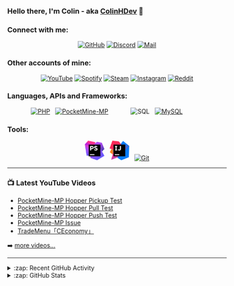 ### Hello there, I'm Colin - aka [ColinHDev](https://github.com/ColinHDev) 👋

### Connect with me:

<p align="center">
	<a href="https://github.com/ColinHDev"><img src="https://img.icons8.com/bubbles/60/000000/github.png" alt="GitHub"/></a>
	<a href="https://discord.com/invite/cAYKEtaqnp"><img src="https://img.icons8.com/bubbles/60/000000/discord.png" alt="Discord"/></a>
	<a href="mailto:colinh.2911@gmail.com"><img src="https://img.icons8.com/bubbles/60/000000/gmail-new.png" alt="Mail"/></a>
</p>

### Other accounts of mine:

<p align="center">
	<a href="https://youtube.com/ColinHDev"><img src="https://img.icons8.com/bubbles/60/000000/youtube.png" alt="YouTube"/></a>
	<a href="https://open.spotify.com/user/31hlddslorcsvco4j3wipgvt67pm?si=9c143b633e75472b"><img src="https://img.icons8.com/bubbles/60/000000/spotify.png" alt="Spotify"/></a>
	<a href="https://steamcommunity.com/id/ColinHDev/"><img src="https://img.icons8.com/bubbles/60/000000/steam.png" alt="Steam"/></a>
	<a href="https://www.instagram.com/colinhdev/"><img src="https://img.icons8.com/bubbles/60/000000/instagram-new--v2.png" alt="Instagram"/></a>
	<a href="https://www.reddit.com/user/ColinHDev/"><img src="https://img.icons8.com/bubbles/60/000000/reddit.png" alt="Reddit"/></a>
</p>

### Languages, APIs and Frameworks:

<p align="center">
	<a href="https://php.net"><img src="https://img.icons8.com/dusk/50/000000/php-logo.png" alt="PHP"/></a> &nbsp
	<a href="https://pmmp.io"><img src="https://avatars.githubusercontent.com/u/3150836?s=200&v=4" width="42" alt="PocketMine-MP"/></a> &nbsp &nbsp &nbsp &nbsp &nbsp &nbsp
	<img src="https://img.icons8.com/external-soft-fill-juicy-fish/50/000000/external-sql-coding-and-development-soft-fill-soft-fill-juicy-fish.png" alt="SQL"/> &nbsp
	<a href="https://www.mysql.com"><img src="https://img.icons8.com/color/50/000000/mysql-logo.png" alt="MySQL"/></a> &nbsp &nbsp &nbsp &nbsp &nbsp &nbsp
</p>

### Tools:

<p align="center">
	<a href="https://www.jetbrains.com/phpstorm/"><img src="https://raw.githubusercontent.com/JetBrains/logos/96b4e064be1c0c0bee9e0636c925d10aa64732b6/web/phpstorm/phpstorm.svg" width="45" alt="PhpStorm"/></a> &nbsp
	<a href="https://www.jetbrains.com/idea/"><img src="https://raw.githubusercontent.com/JetBrains/logos/96b4e064be1c0c0bee9e0636c925d10aa64732b6/web/intellij-idea/intellij-idea.svg" width="45" alt="IntelliJ IDEA"/></a> &nbsp
	<a href="https://git-scm.com/"><img src="https://img.icons8.com/color/50/000000/git.png" alt="Git"/></a>
</p>

---

### 📺 Latest YouTube Videos
<!-- YOUTUBE:START -->
- [PocketMine-MP Hopper Pickup Test](https://www.youtube.com/watch?v=hVEPiK9KWkA)
- [PocketMine-MP Hopper Pull Test](https://www.youtube.com/watch?v=6NWvr6Kv88E)
- [PocketMine-MP Hopper Push Test](https://www.youtube.com/watch?v=4gSyuViaPaU)
- [PocketMine-MP Issue](https://www.youtube.com/watch?v=WZJLEkgbNUM)
- [TradeMenu「CEconomy」](https://www.youtube.com/watch?v=ed4_q23Zanc)
<!-- YOUTUBE:END -->
➡️ [more videos...](https://youtube.com/ColinHDev)

---

<details>
  <summary>:zap: Recent GitHub Activity</summary>

<!--START_SECTION:activity-->
1. 🗣 Commented on [#66](https://github.com/ColinHDev/GaTDsen/issues/66#issuecomment-1855045789) in [ColinHDev/GaTDsen](https://github.com/ColinHDev/GaTDsen)
2. 🔒 Closed issue [#66](https://github.com/ColinHDev/GaTDsen/issues/66) in [ColinHDev/GaTDsen](https://github.com/ColinHDev/GaTDsen)
3. 🗣 Commented on [#66](https://github.com/ColinHDev/GaTDsen/issues/66#issuecomment-1854070616) in [ColinHDev/GaTDsen](https://github.com/ColinHDev/GaTDsen)
4. 🗣 Commented on [#66](https://github.com/ColinHDev/GaTDsen/issues/66#issuecomment-1854047695) in [ColinHDev/GaTDsen](https://github.com/ColinHDev/GaTDsen)
5. 🗣 Commented on [#66](https://github.com/ColinHDev/GaTDsen/issues/66#issuecomment-1853693575) in [ColinHDev/GaTDsen](https://github.com/ColinHDev/GaTDsen)
6. 🎉 Merged PR [#65](https://github.com/ColinHDev/GaTDsen/pull/65) in [ColinHDev/GaTDsen](https://github.com/ColinHDev/GaTDsen)
7. 💪 Opened PR [#65](https://github.com/ColinHDev/GaTDsen/pull/65) in [ColinHDev/GaTDsen](https://github.com/ColinHDev/GaTDsen)
8. 🎉 Merged PR [#64](https://github.com/ColinHDev/GaTDsen/pull/64) in [ColinHDev/GaTDsen](https://github.com/ColinHDev/GaTDsen)
9. 🎉 Merged PR [#63](https://github.com/ColinHDev/GaTDsen/pull/63) in [ColinHDev/GaTDsen](https://github.com/ColinHDev/GaTDsen)
10. 🎉 Merged PR [#62](https://github.com/ColinHDev/GaTDsen/pull/62) in [ColinHDev/GaTDsen](https://github.com/ColinHDev/GaTDsen)
<!--END_SECTION:activity-->

</details>

<details>
  <summary>:zap: GitHub Stats</summary>

  <img alt="ColinHDev's GitHub Stats" src="https://github-readme-stats.vercel.app/api?username=ColinHDev&theme=dark&count_private=true&show_icons=true&hide_rank=true&include_all_commits=true" />
  <img alt="ColinHDev's GitHub Stats" src="https://github-readme-stats.vercel.app/api/top-langs/?username=ColinHDev&theme=dark&show_icons=true" />
  <img alt="ColinHDev's GitHub Stats" src="https://github-profile-trophy.vercel.app/?username=ColinHDev&theme=darkhub" />

</details>

